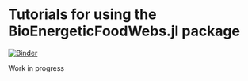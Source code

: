 # Tutorials for using the BioEnergeticFoodWebs.jl package

[![Binder](https://mybinder.org/badge_logo.svg)](https://mybinder.org/v2/gh/evadelmas/BEFWMTutorials/HEAD)

Work in progress